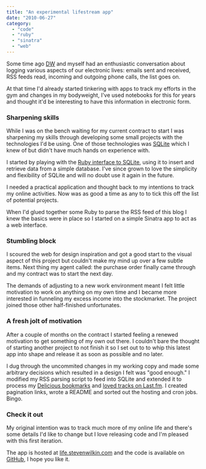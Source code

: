 ```yaml
---
title: "An experimental lifestream app"
date: "2010-06-27"
category:
  - "code"
  - "ruby"
  - "sinatra"
  - "web"
---
```


Some time ago [DW](http://twitter.com/davidbelfast) and myself had an enthusiastic conversation about logging various aspects of our electronic lives: emails sent and received, RSS feeds read, incoming and outgoing phone calls, the list goes on.

At that time I'd already started tinkering with apps to track my efforts in the gym and changes in my bodyweight, I've used notebooks for this for years and thought it'd be interesting to have this information in electronic form.

### Sharpening skills

While I was on the bench waiting for my current contract to start I was sharpening my skills through developing some small projects with the technologies I'd be using. One of those technologies was [SQLite](http://www.sqlite.org/) which I knew of but didn't have much hands on experience with.

I started by playing with the [Ruby interface to SQLite](http://github.com/luislavena/sqlite3-ruby), using it to insert and retrieve data from a simple database. I've since grown to love the simplicity and flexibility of SQLite and will no doubt use it again in the future.

I needed a practical application and thought back to my intentions to track my online activities. Now was as good a time as any to to tick this off the list of potential projects.

When I'd glued together some Ruby to parse the RSS feed of this blog I knew the basics were in place so I started on a simple Sinatra app to act as a web interface.

### Stumbling block

I scoured the web for design inspiration and got a good start to the visual aspect of this project but couldn't make my mind up over a few subtle items. Next thing my agent called: the purchase order finally came through and my contract was to start the next day.

The demands of adjusting to a new work environment meant I felt little motivation to work on anything on my own time and I became more interested in funneling my excess income into the stockmarket. The project joined those other half-finished unfortunates.

### A fresh jolt of motivation

After a couple of months on the contract I started feeling a renewed motivation to get something of my own out there. I couldn't bare the thought of starting another project to not finish it so I set out to to whip this latest app into shape and release it as soon as possible and no later.

I dug through the uncommited changes in my working copy and made some arbitrary decisions which resulted in a design I felt was "good enough." I modified my RSS parsing script to feed into SQLite and extended it to process my [Delicious bookmarks](http://delicious.com/stevebiscuit) and [loved tracks on Last.fm](http://www.last.fm/user/ahSyd). I created pagination links, wrote a README and sorted out the hosting and cron jobs. Bingo.

### Check it out

My original intention was to track much more of my online life and there's some details I'd like to change but I love releasing code and I'm pleased with this first iteration.

The app is hosted at [life.stevenwilkin.com](http://life.stevenwilkin.com) and the code is available on [GitHub](http://github.com/stevenwilkin/life.stevenwilkin.com), I hope you like it.

